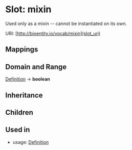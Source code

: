 # Slot: mixin


Used only as a mixin -- cannot be instantiated on its own.

URI: [http://bioentity.io/vocab/mixin](slot_uri)
## Mappings

## Domain and Range

[Definition](Definition.md) -> **boolean**
## Inheritance

## Children

## Used in

 *  usage: [Definition](Definition.md)
